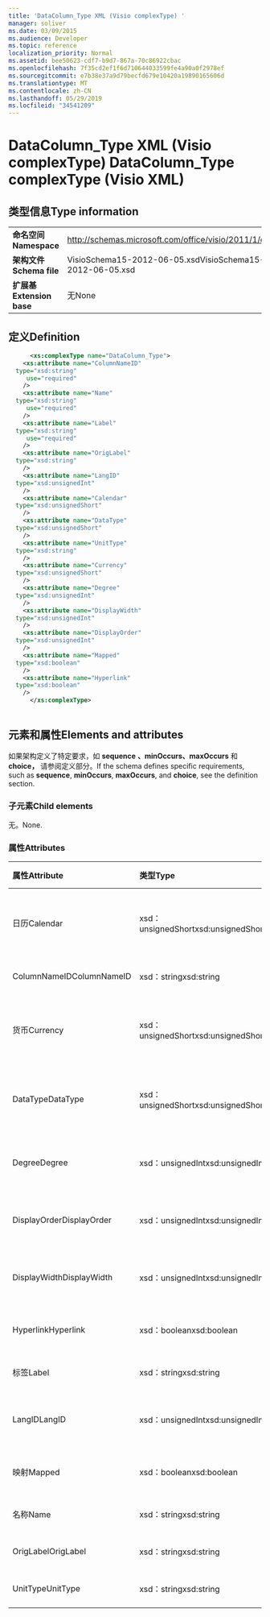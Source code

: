 ```yaml
---
title: 'DataColumn_Type XML (Visio complexType) '
manager: soliver
ms.date: 03/09/2015
ms.audience: Developer
ms.topic: reference
localization_priority: Normal
ms.assetid: bee50623-cdf7-b9d7-867a-70c86922cbac
ms.openlocfilehash: 7f35cd2ef1f6d710644033599fe4a90a0f2978ef
ms.sourcegitcommit: e7b38e37a9d79becfd679e10420a19890165606d
ms.translationtype: MT
ms.contentlocale: zh-CN
ms.lasthandoff: 05/29/2019
ms.locfileid: "34541209"
---
```

# <a name="datacolumn_type-complextype-visio-xml"></a><span data-ttu-id="73d17-102">DataColumn_Type XML (Visio complexType) </span><span class="sxs-lookup"><span data-stu-id="73d17-102">DataColumn_Type complexType (Visio XML)</span></span>

## <a name="type-information"></a><span data-ttu-id="73d17-103">类型信息</span><span class="sxs-lookup"><span data-stu-id="73d17-103">Type information</span></span>

|||
|:-----|:-----|
|<span data-ttu-id="73d17-104">**命名空间**</span><span class="sxs-lookup"><span data-stu-id="73d17-104">**Namespace**</span></span> <br/> |http://schemas.microsoft.com/office/visio/2011/1/core  <br/> |
|<span data-ttu-id="73d17-105">**架构文件**</span><span class="sxs-lookup"><span data-stu-id="73d17-105">**Schema file**</span></span> <br/> |<span data-ttu-id="73d17-106">VisioSchema15-2012-06-05.xsd</span><span class="sxs-lookup"><span data-stu-id="73d17-106">VisioSchema15-2012-06-05.xsd</span></span>  <br/> |
|<span data-ttu-id="73d17-107">**扩展基**</span><span class="sxs-lookup"><span data-stu-id="73d17-107">**Extension base**</span></span> <br/> |<span data-ttu-id="73d17-108">无</span><span class="sxs-lookup"><span data-stu-id="73d17-108">None</span></span>  <br/> |
   
## <a name="definition"></a><span data-ttu-id="73d17-109">定义</span><span class="sxs-lookup"><span data-stu-id="73d17-109">Definition</span></span>

```XML
      <xs:complexType name="DataColumn_Type">
    <xs:attribute name="ColumnNameID"
  type="xsd:string"
     use="required"
    />
    <xs:attribute name="Name"
  type="xsd:string"
     use="required"
    />
    <xs:attribute name="Label"
  type="xsd:string"
     use="required"
    />
    <xs:attribute name="OrigLabel"
  type="xsd:string"
    />
    <xs:attribute name="LangID"
  type="xsd:unsignedInt"
    />
    <xs:attribute name="Calendar"
  type="xsd:unsignedShort"
    />
    <xs:attribute name="DataType"
  type="xsd:unsignedShort"
    />
    <xs:attribute name="UnitType"
  type="xsd:string"
    />
    <xs:attribute name="Currency"
  type="xsd:unsignedShort"
    />
    <xs:attribute name="Degree"
  type="xsd:unsignedInt"
    />
    <xs:attribute name="DisplayWidth"
  type="xsd:unsignedInt"
    />
    <xs:attribute name="DisplayOrder"
  type="xsd:unsignedInt"
    />
    <xs:attribute name="Mapped"
  type="xsd:boolean"
    />
    <xs:attribute name="Hyperlink"
  type="xsd:boolean"
    />
      </xs:complexType>
      
```

## <a name="elements-and-attributes"></a><span data-ttu-id="73d17-110">元素和属性</span><span class="sxs-lookup"><span data-stu-id="73d17-110">Elements and attributes</span></span>

<span data-ttu-id="73d17-111">如果架构定义了特定要求，如 **sequence** **、minOccurs、maxOccurs** 和 **choice，** 请参阅定义部分。</span><span class="sxs-lookup"><span data-stu-id="73d17-111">If the schema defines specific requirements, such as **sequence**, **minOccurs**, **maxOccurs**, and **choice**, see the definition section.</span></span> 
  
### <a name="child-elements"></a><span data-ttu-id="73d17-112">子元素</span><span class="sxs-lookup"><span data-stu-id="73d17-112">Child elements</span></span>

<span data-ttu-id="73d17-113">无。</span><span class="sxs-lookup"><span data-stu-id="73d17-113">None.</span></span>
  
### <a name="attributes"></a><span data-ttu-id="73d17-114">属性</span><span class="sxs-lookup"><span data-stu-id="73d17-114">Attributes</span></span>

|<span data-ttu-id="73d17-115">**属性**</span><span class="sxs-lookup"><span data-stu-id="73d17-115">**Attribute**</span></span>|<span data-ttu-id="73d17-116">**类型**</span><span class="sxs-lookup"><span data-stu-id="73d17-116">**Type**</span></span>|<span data-ttu-id="73d17-117">**必需**</span><span class="sxs-lookup"><span data-stu-id="73d17-117">**Required**</span></span>|<span data-ttu-id="73d17-118">**描述**</span><span class="sxs-lookup"><span data-stu-id="73d17-118">**Description**</span></span>|<span data-ttu-id="73d17-119">**可能的值**</span><span class="sxs-lookup"><span data-stu-id="73d17-119">**Possible values**</span></span>|
|:-----|:-----|:-----|:-----|:-----|
|<span data-ttu-id="73d17-120">日历</span><span class="sxs-lookup"><span data-stu-id="73d17-120">Calendar</span></span>  <br/> |<span data-ttu-id="73d17-121">xsd：unsignedShort</span><span class="sxs-lookup"><span data-stu-id="73d17-121">xsd:unsignedShort</span></span>  <br/> |<span data-ttu-id="73d17-122">可选</span><span class="sxs-lookup"><span data-stu-id="73d17-122">optional</span></span>  <br/> ||<span data-ttu-id="73d17-123">xsd：unsignedShort 类型的值。</span><span class="sxs-lookup"><span data-stu-id="73d17-123">Values of the xsd:unsignedShort type.</span></span>  <br/> |
|<span data-ttu-id="73d17-124">ColumnNameID</span><span class="sxs-lookup"><span data-stu-id="73d17-124">ColumnNameID</span></span>  <br/> |<span data-ttu-id="73d17-125">xsd：string</span><span class="sxs-lookup"><span data-stu-id="73d17-125">xsd:string</span></span>  <br/> |<span data-ttu-id="73d17-126">必需</span><span class="sxs-lookup"><span data-stu-id="73d17-126">required</span></span>  <br/> ||<span data-ttu-id="73d17-127">xsd：string 类型的值。</span><span class="sxs-lookup"><span data-stu-id="73d17-127">Values of the xsd:string type.</span></span>  <br/> |
|<span data-ttu-id="73d17-128">货币</span><span class="sxs-lookup"><span data-stu-id="73d17-128">Currency</span></span>  <br/> |<span data-ttu-id="73d17-129">xsd：unsignedShort</span><span class="sxs-lookup"><span data-stu-id="73d17-129">xsd:unsignedShort</span></span>  <br/> |<span data-ttu-id="73d17-130">可选</span><span class="sxs-lookup"><span data-stu-id="73d17-130">optional</span></span>  <br/> ||<span data-ttu-id="73d17-131">xsd：unsignedShort 类型的值。</span><span class="sxs-lookup"><span data-stu-id="73d17-131">Values of the xsd:unsignedShort type.</span></span>  <br/> |
|<span data-ttu-id="73d17-132">DataType</span><span class="sxs-lookup"><span data-stu-id="73d17-132">DataType</span></span>  <br/> |<span data-ttu-id="73d17-133">xsd：unsignedShort</span><span class="sxs-lookup"><span data-stu-id="73d17-133">xsd:unsignedShort</span></span>  <br/> |<span data-ttu-id="73d17-134">可选</span><span class="sxs-lookup"><span data-stu-id="73d17-134">optional</span></span>  <br/> ||<span data-ttu-id="73d17-135">xsd：unsignedShort 类型的值。</span><span class="sxs-lookup"><span data-stu-id="73d17-135">Values of the xsd:unsignedShort type.</span></span>  <br/> |
|<span data-ttu-id="73d17-136">Degree</span><span class="sxs-lookup"><span data-stu-id="73d17-136">Degree</span></span>  <br/> |<span data-ttu-id="73d17-137">xsd：unsignedInt</span><span class="sxs-lookup"><span data-stu-id="73d17-137">xsd:unsignedInt</span></span>  <br/> |<span data-ttu-id="73d17-138">可选</span><span class="sxs-lookup"><span data-stu-id="73d17-138">optional</span></span>  <br/> ||<span data-ttu-id="73d17-139">xsd：unsignedInt 类型的值。</span><span class="sxs-lookup"><span data-stu-id="73d17-139">Values of the xsd:unsignedInt type.</span></span>  <br/> |
|<span data-ttu-id="73d17-140">DisplayOrder</span><span class="sxs-lookup"><span data-stu-id="73d17-140">DisplayOrder</span></span>  <br/> |<span data-ttu-id="73d17-141">xsd：unsignedInt</span><span class="sxs-lookup"><span data-stu-id="73d17-141">xsd:unsignedInt</span></span>  <br/> |<span data-ttu-id="73d17-142">可选</span><span class="sxs-lookup"><span data-stu-id="73d17-142">optional</span></span>  <br/> ||<span data-ttu-id="73d17-143">xsd：unsignedInt 类型的值。</span><span class="sxs-lookup"><span data-stu-id="73d17-143">Values of the xsd:unsignedInt type.</span></span>  <br/> |
|<span data-ttu-id="73d17-144">DisplayWidth</span><span class="sxs-lookup"><span data-stu-id="73d17-144">DisplayWidth</span></span>  <br/> |<span data-ttu-id="73d17-145">xsd：unsignedInt</span><span class="sxs-lookup"><span data-stu-id="73d17-145">xsd:unsignedInt</span></span>  <br/> |<span data-ttu-id="73d17-146">可选</span><span class="sxs-lookup"><span data-stu-id="73d17-146">optional</span></span>  <br/> ||<span data-ttu-id="73d17-147">xsd：unsignedInt 类型的值。</span><span class="sxs-lookup"><span data-stu-id="73d17-147">Values of the xsd:unsignedInt type.</span></span>  <br/> |
|<span data-ttu-id="73d17-148">Hyperlink</span><span class="sxs-lookup"><span data-stu-id="73d17-148">Hyperlink</span></span>  <br/> |<span data-ttu-id="73d17-149">xsd：boolean</span><span class="sxs-lookup"><span data-stu-id="73d17-149">xsd:boolean</span></span>  <br/> |<span data-ttu-id="73d17-150">可选</span><span class="sxs-lookup"><span data-stu-id="73d17-150">optional</span></span>  <br/> ||<span data-ttu-id="73d17-151">xsd：boolean 类型的值。</span><span class="sxs-lookup"><span data-stu-id="73d17-151">Values of the xsd:boolean type.</span></span>  <br/> |
|<span data-ttu-id="73d17-152">标签</span><span class="sxs-lookup"><span data-stu-id="73d17-152">Label</span></span>  <br/> |<span data-ttu-id="73d17-153">xsd：string</span><span class="sxs-lookup"><span data-stu-id="73d17-153">xsd:string</span></span>  <br/> |<span data-ttu-id="73d17-154">必需</span><span class="sxs-lookup"><span data-stu-id="73d17-154">required</span></span>  <br/> ||<span data-ttu-id="73d17-155">xsd：string 类型的值。</span><span class="sxs-lookup"><span data-stu-id="73d17-155">Values of the xsd:string type.</span></span>  <br/> |
|<span data-ttu-id="73d17-156">LangID</span><span class="sxs-lookup"><span data-stu-id="73d17-156">LangID</span></span>  <br/> |<span data-ttu-id="73d17-157">xsd：unsignedInt</span><span class="sxs-lookup"><span data-stu-id="73d17-157">xsd:unsignedInt</span></span>  <br/> |<span data-ttu-id="73d17-158">可选</span><span class="sxs-lookup"><span data-stu-id="73d17-158">optional</span></span>  <br/> ||<span data-ttu-id="73d17-159">xsd：unsignedInt 类型的值。</span><span class="sxs-lookup"><span data-stu-id="73d17-159">Values of the xsd:unsignedInt type.</span></span>  <br/> |
|<span data-ttu-id="73d17-160">映射</span><span class="sxs-lookup"><span data-stu-id="73d17-160">Mapped</span></span>  <br/> |<span data-ttu-id="73d17-161">xsd：boolean</span><span class="sxs-lookup"><span data-stu-id="73d17-161">xsd:boolean</span></span>  <br/> |<span data-ttu-id="73d17-162">可选</span><span class="sxs-lookup"><span data-stu-id="73d17-162">optional</span></span>  <br/> ||<span data-ttu-id="73d17-163">xsd：boolean 类型的值。</span><span class="sxs-lookup"><span data-stu-id="73d17-163">Values of the xsd:boolean type.</span></span>  <br/> |
|<span data-ttu-id="73d17-164">名称</span><span class="sxs-lookup"><span data-stu-id="73d17-164">Name</span></span>  <br/> |<span data-ttu-id="73d17-165">xsd：string</span><span class="sxs-lookup"><span data-stu-id="73d17-165">xsd:string</span></span>  <br/> |<span data-ttu-id="73d17-166">必需</span><span class="sxs-lookup"><span data-stu-id="73d17-166">required</span></span>  <br/> ||<span data-ttu-id="73d17-167">xsd：string 类型的值。</span><span class="sxs-lookup"><span data-stu-id="73d17-167">Values of the xsd:string type.</span></span>  <br/> |
|<span data-ttu-id="73d17-168">OrigLabel</span><span class="sxs-lookup"><span data-stu-id="73d17-168">OrigLabel</span></span>  <br/> |<span data-ttu-id="73d17-169">xsd：string</span><span class="sxs-lookup"><span data-stu-id="73d17-169">xsd:string</span></span>  <br/> |<span data-ttu-id="73d17-170">可选</span><span class="sxs-lookup"><span data-stu-id="73d17-170">optional</span></span>  <br/> ||<span data-ttu-id="73d17-171">xsd：string 类型的值。</span><span class="sxs-lookup"><span data-stu-id="73d17-171">Values of the xsd:string type.</span></span>  <br/> |
|<span data-ttu-id="73d17-172">UnitType</span><span class="sxs-lookup"><span data-stu-id="73d17-172">UnitType</span></span>  <br/> |<span data-ttu-id="73d17-173">xsd：string</span><span class="sxs-lookup"><span data-stu-id="73d17-173">xsd:string</span></span>  <br/> |<span data-ttu-id="73d17-174">可选</span><span class="sxs-lookup"><span data-stu-id="73d17-174">optional</span></span>  <br/> ||<span data-ttu-id="73d17-175">xsd：string 类型的值。</span><span class="sxs-lookup"><span data-stu-id="73d17-175">Values of the xsd:string type.</span></span>  <br/> |
   

